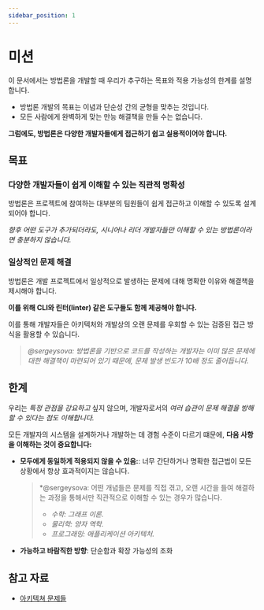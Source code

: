 ```yaml
---
sidebar_position: 1
---
```


# 미션

이 문서에서는 방법론을 개발할 때 우리가 추구하는 목표와 적용 가능성의 한계를 설명합니다.

- 방법론 개발의 목표는 이념과 단순성 간의 균형을 맞추는 것입니다.
- 모든 사람에게 완벽하게 맞는 만능 해결책을 만들 수는 없습니다.

**그럼에도, 방법론은 다양한 개발자들에게 접근하기 쉽고 실용적이어야 합니다.**

## 목표

### 다양한 개발자들이 쉽게 이해할 수 있는 직관적 명확성

방법론은 프로젝트에 참여하는 대부분의 팀원들이 쉽게 접근하고 이해할 수 있도록 설계되어야 합니다.<br/>

*향후 어떤 도구가 추가되더라도, 시니어나 리더 개발자들만 이해할 수 있는 방법론이라면 충분하지 않습니다.*

### 일상적인 문제 해결

방법론은 개발 프로젝트에서 일상적으로 발생하는 문제에 대해 명확한 이유와 해결책을 제시해야 합니다.

**이를 위해 CLI와 린터(linter) 같은 도구들도 함께 제공해야 합니다.**

이를 통해 개발자들은 아키텍처와 개발상의 오랜 문제를 우회할 수 있는 검증된 접근 방식을 활용할 수 있습니다.

> *@sergeysova: 방법론을 기반으로 코드를 작성하는 개발자는 이미 많은 문제에 대한 해결책이 마련되어 있기 때문에, 문제 발생 빈도가 10배 정도 줄어듭니다.*

## 한계

우리는 *특정 관점을 강요하고* 싶지 않으며, 개발자로서의 *여러 습관이 문제 해결을 방해할 수 있다는 점도 이해합니다.*

모든 개발자의 시스템을 설계하거나 개발하는 데 경험 수준이 다르기 떄문에, **다음 사항을 이해하는 것이 중요합니다:**

- **모두에게 동일하게 적용되지 않을 수 있음:**: 너무 간단하거나 명확한 접근법이 모든 상황에서 항상 효과적이지는 않습니다.
    > *@sergeysova: 어떤 개념들은 문제를 직접 겪고, 오랜 시간을 들여 해결하는 과정을 통해서만 직관적으로 이해할 수 있는 경우가 많습니다.
    >
    > - *수학: 그래프 이론.*
    > - *물리학: 양자 역학.*
    > - *프로그래밍: 애플리케이션 아키텍처.*

- **가능하고 바람직한 방향**: 단순함과 확장 가능성의 조화

## 참고 자료

- [아키텍쳐 문제들][refs-architecture--problems]

[refs-architecture--problems]: /docs/about/understanding/architecture#problems
